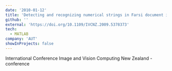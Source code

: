 ```yaml
---
date: '2010-01-12'
title: 'Detecting and recognizing numerical strings in Farsi document images'
github: ''
external: 'https://doi.org/10.1109/IVCNZ.2009.5378373'
tech:
  - MATLAB
company: 'AUT'
showInProjects: false
---
```


International Conference Image and Vision Computing New Zealand - conference
